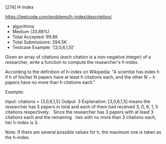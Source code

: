 [274] H-Index  

https://leetcode.com/problems/h-index/description/

* algorithms
* Medium (33.88%)
* Total Accepted:    99.8K
* Total Submissions: 294.5K
* Testcase Example:  '[3,0,6,1,5]'

Given an array of citations (each citation is a non-negative integer) of a researcher, write a function to compute the researcher's h-index.

According to the definition of h-index on Wikipedia: "A scientist has index h if h of his/her N papers have at least h citations each, and the other N − h papers have no more than h citations each."

Example:


Input: citations = [3,0,6,1,5]
Output: 3 
Explanation: [3,0,6,1,5] means the researcher has 5 papers in total and each of them had 
             received 3, 0, 6, 1, 5 citations respectively. 
             Since the researcher has 3 papers with at least 3 citations each and the remaining 
             two with no more than 3 citations each, her h-index is 3.

Note: If there are several possible values for h, the maximum one is taken as the h-index.

